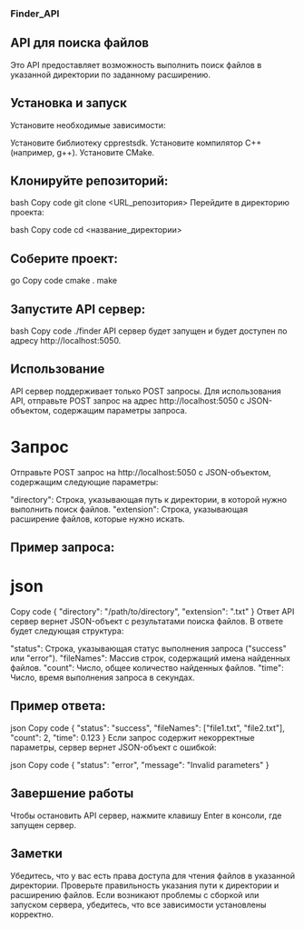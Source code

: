 ### Finder_API
## API для поиска файлов
Это API предоставляет возможность выполнить поиск файлов в указанной директории по заданному расширению.

## Установка и запуск
Установите необходимые зависимости:

Установите библиотеку cpprestsdk.
Установите компилятор C++ (например, g++).
Установите CMake.
## Клонируйте репозиторий:

bash
Copy code
git clone <URL_репозитория>
Перейдите в директорию проекта:

bash
Copy code
cd <название_директории>
## Соберите проект:

go
Copy code
cmake .
make
## Запустите API сервер:

bash
Copy code
./finder
API сервер будет запущен и будет доступен по адресу http://localhost:5050.

## Использование
API сервер поддерживает только POST запросы. Для использования API, отправьте POST запрос на адрес http://localhost:5050 с JSON-объектом, содержащим параметры запроса.

# Запрос
Отправьте POST запрос на http://localhost:5050 с JSON-объектом, содержащим следующие параметры:

"directory": Строка, указывающая путь к директории, в которой нужно выполнить поиск файлов.
"extension": Строка, указывающая расширение файлов, которые нужно искать.
## Пример запроса:

# json
Copy code
{
  "directory": "/path/to/directory",
  "extension": ".txt"
}
Ответ
API сервер вернет JSON-объект с результатами поиска файлов. В ответе будет следующая структура:

"status": Строка, указывающая статус выполнения запроса ("success" или "error").
"fileNames": Массив строк, содержащий имена найденных файлов.
"count": Число, общее количество найденных файлов.
"time": Число, время выполнения запроса в секундах.
## Пример ответа:

json
Copy code
{
  "status": "success",
  "fileNames": ["file1.txt", "file2.txt"],
  "count": 2,
  "time": 0.123
}
Если запрос содержит некорректные параметры, сервер вернет JSON-объект с ошибкой:

json
Copy code
{
  "status": "error",
  "message": "Invalid parameters"
}
## Завершение работы
Чтобы остановить API сервер, нажмите клавишу Enter в консоли, где запущен сервер.

## Заметки
Убедитесь, что у вас есть права доступа для чтения файлов в указанной директории.
Проверьте правильность указания пути к директории и расширению файлов.
Если возникают проблемы с сборкой или запуском сервера, убедитесь, что все зависимости установлены корректно.
